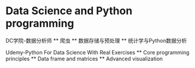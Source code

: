 # Data Science and Python programming

DC学院-数据分析师
** 爬虫
** 数据存储与预处理
** 统计学与Python数据分析

Udemy-Python For Data Science With Real Exercises
** Core programming principles
** Data frame and matrices
** Advanced visualization

